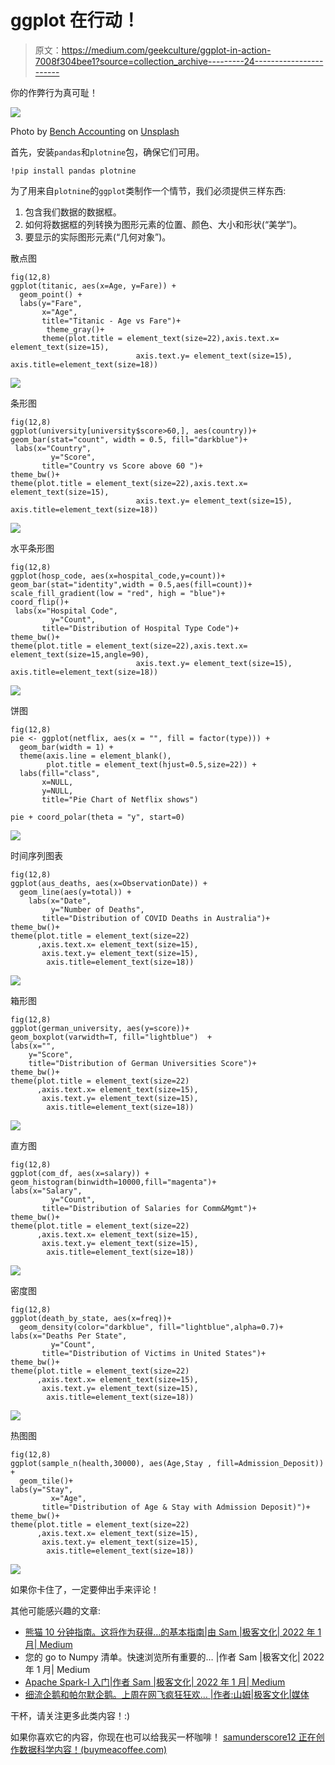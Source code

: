 # ggplot 在行动！

> 原文：<https://medium.com/geekculture/ggplot-in-action-7008f304bee1?source=collection_archive---------24----------------------->

你的作弊行为真可耻！

![](img/c87fc4b327ae19d61dee4ff2b712a888.png)

Photo by [Bench Accounting](https://unsplash.com/@benchaccounting?utm_source=unsplash&utm_medium=referral&utm_content=creditCopyText) on [Unsplash](https://unsplash.com/s/photos/online-classes?utm_source=unsplash&utm_medium=referral&utm_content=creditCopyText)

首先，安装`pandas`和`plotnine`包，确保它们可用。

```
!pip install pandas plotnine
```

为了用来自`plotnine`的`ggplot`类制作一个情节，我们必须提供三样东西:

1.  包含我们数据的数据框。
2.  如何将数据框的列转换为图形元素的位置、颜色、大小和形状(“美学”)。
3.  要显示的实际图形元素(“几何对象”)。

散点图

```
fig(12,8)
ggplot(titanic, aes(x=Age, y=Fare)) + 
  geom_point() + 
  labs(y="Fare", 
       x="Age", 
       title="Titanic - Age vs Fare")+
        theme_gray()+
       theme(plot.title = element_text(size=22),axis.text.x= element_text(size=15),
                            axis.text.y= element_text(size=15), axis.title=element_text(size=18))
```

![](img/10d181c4134ce19784a7cda7411d3a9e.png)

条形图

```
fig(12,8)
ggplot(university[university$score>60,], aes(country))+
geom_bar(stat="count", width = 0.5, fill="darkblue")+
 labs(x="Country",
         y="Score", 
       title="Country vs Score above 60 ")+ 
theme_bw()+
theme(plot.title = element_text(size=22),axis.text.x= element_text(size=15),
                            axis.text.y= element_text(size=15), axis.title=element_text(size=18))
```

![](img/aee411245678325bed4cabc51e5100a0.png)

水平条形图

```
fig(12,8)
ggplot(hosp_code, aes(x=hospital_code,y=count))+
geom_bar(stat="identity",width = 0.5,aes(fill=count))+ 
scale_fill_gradient(low = "red", high = "blue")+
coord_flip()+
 labs(x="Hospital Code",
         y="Count", 
       title="Distribution of Hospital Type Code")+ 
theme_bw()+
theme(plot.title = element_text(size=22),axis.text.x= element_text(size=15,angle=90),
                            axis.text.y= element_text(size=15), axis.title=element_text(size=18))
```

![](img/34b984ac9397ce5cc1f7ae4d305ef2ac.png)

饼图

```
fig(12,8)
pie <- ggplot(netflix, aes(x = "", fill = factor(type))) + 
  geom_bar(width = 1) +
  theme(axis.line = element_blank(), 
        plot.title = element_text(hjust=0.5,size=22)) + 
  labs(fill="class", 
       x=NULL, 
       y=NULL, 
       title="Pie Chart of Netflix shows")

pie + coord_polar(theta = "y", start=0)
```

![](img/d513e4bfc9c4c6aaf29b750e13616f1b.png)

时间序列图表

```
fig(12,8)
ggplot(aus_deaths, aes(x=ObservationDate)) + 
  geom_line(aes(y=total)) + 
    labs(x="Date",
         y="Number of Deaths", 
       title="Distribution of COVID Deaths in Australia")+ 
theme_bw()+
theme(plot.title = element_text(size=22)
      ,axis.text.x= element_text(size=15),
       axis.text.y= element_text(size=15),
        axis.title=element_text(size=18))
```

![](img/66fc7794a29e7b4be69f23103dc6ca8a.png)

箱形图

```
fig(12,8)
ggplot(german_university, aes(y=score))+ 
geom_boxplot(varwidth=T, fill="lightblue")  +
labs(x="",
    y="Score", 
    title="Distribution of German Universities Score")+  
theme_bw()+
theme(plot.title = element_text(size=22)
      ,axis.text.x= element_text(size=15),
       axis.text.y= element_text(size=15),
        axis.title=element_text(size=18))
```

![](img/0990f2daa4f5f74eacee4b6047885292.png)

直方图

```
fig(12,8)
ggplot(com_df, aes(x=salary)) + 
geom_histogram(binwidth=10000,fill="magenta")+
labs(x="Salary",
         y="Count", 
       title="Distribution of Salaries for Comm&Mgmt")+  
theme_bw()+
theme(plot.title = element_text(size=22)
      ,axis.text.x= element_text(size=15),
       axis.text.y= element_text(size=15),
        axis.title=element_text(size=18))
```

![](img/0ac0a8977e620048d64779d7b3844747.png)

密度图

```
fig(12,8)
ggplot(death_by_state, aes(x=freq))+
  geom_density(color="darkblue", fill="lightblue",alpha=0.7)+
labs(x="Deaths Per State",
         y="Count", 
       title="Distribution of Victims in United States")+  
theme_bw()+
theme(plot.title = element_text(size=22)
      ,axis.text.x= element_text(size=15),
       axis.text.y= element_text(size=15),
        axis.title=element_text(size=18))
```

![](img/5bf71cd7278401fc394401bcf952e580.png)

热图图

```
fig(12,8)
ggplot(sample_n(health,30000), aes(Age,Stay , fill=Admission_Deposit)) + 
  geom_tile()+
labs(y="Stay",
         x="Age", 
       title="Distribution of Age & Stay with Admission Deposit)")+  
theme_bw()+
theme(plot.title = element_text(size=22)
      ,axis.text.x= element_text(size=15),
       axis.text.y= element_text(size=15),
        axis.title=element_text(size=18))
```

![](img/acc8ebd4496e062dff64aa4dfe319a09.png)

如果你卡住了，一定要伸出手来评论！

其他可能感兴趣的文章:

*   [熊猫 10 分钟指南。这将作为获得…的基本指南|由 Sam |极客文化| 2022 年 1 月| Medium](/geekculture/pandas-10-minute-guide-31dc26a874f7)
*   您的 go to Numpy 清单。快速浏览所有重要的… |作者 Sam |极客文化| 2022 年 1 月| Medium
*   [Apache Spark-I 入门|作者 Sam |极客文化| 2022 年 1 月| Medium](/geekculture/getting-started-with-apache-spark-i-5fbbe7b47667)
*   [细流企鹅和帕尔默企鹅。上周在网飞疯狂狂欢… |作者:山姆|极客文化|媒体](/geekculture/streamlit-and-palmer-penguins-92a09004ed45)

干杯，请关注更多此类内容！:)

如果你喜欢它的内容，你现在也可以给我买一杯咖啡！
[samunderscore12 正在创作数据科学内容！(buymeacoffee.com)](https://www.buymeacoffee.com/samunderscore12)
